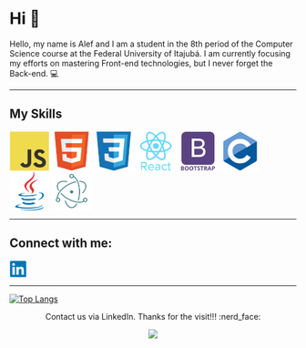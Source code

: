# Hi :vulcan_salute:

Hello, my name is Alef and I am a student in the 8th period of the Computer Science course at the Federal University of Itajubá.
I am currently focusing my efforts on mastering Front-end technologies, but I never forget the Back-end. :computer:

---
## My Skills

<img align="center" alt="js" height="70" widht="80" src="https://raw.githubusercontent.com/devicons/devicon/master/icons/javascript/javascript-original.svg"
  style="max-widht:100%"> 
</img> 
<img align="center" alt="HTML5" height="70" widht="80" src="https://raw.githubusercontent.com/devicons/devicon/master/icons/html5/html5-original.svg"
  style="max-widht:100%"> 
</img>
<img align="center" alt="CSS3" height="70" widht="80" src="https://raw.githubusercontent.com/devicons/devicon/master/icons/css3/css3-original.svg"
  style="max-widht:100%"> 
</img>
<img align="center" alt="react" height="70" widht="80" src="https://raw.githubusercontent.com/devicons/devicon/master/icons/react/react-original-wordmark.svg"
  style="max-widht:100%"> 
</img>
<img align="center" alt="Bootstrap" height="70" widht="80" src="https://raw.githubusercontent.com/devicons/devicon/master/icons/bootstrap/bootstrap-plain-wordmark.svg"
  style="max-widht:100%"> 
</img>
<img align="center" alt="C" height="70" widht="80" src="https://raw.githubusercontent.com/devicons/devicon/master/icons/c/c-original.svg"
  style="max-widht:100%"> 
</img>
<img align="center" alt="Java" height="70" widht="80" src="https://raw.githubusercontent.com/devicons/devicon/master/icons/java/java-original.svg"
  style="max-widht:100%"> 
</img>
<img align="center" alt="Electron" height="70" widht="80" src="https://raw.githubusercontent.com/devicons/devicon/master/icons/electron/electron-original.svg"
  style="max-widht:100%"> 
</img>





---
## Connect with me:

<a href="https://www.linkedin.com/in/alef-paula-aa98041ba/" target="_blank">
  <img align="center" alt="alef-linkedin" height="30" widht="40" src="https://raw.githubusercontent.com/devicons/devicon/master/icons/linkedin/linkedin-original.svg"
  style="max-widht:100%">                      
</a>

---
[![Top Langs](https://github-readme-stats.vercel.app/api/top-langs/?username=Tuturado&layout=compact)](https://github.com/Tuturado/github-readme-stats)

<p align="center"> Contact us via LinkedIn. Thanks for the visit!!! :nerd_face:</p>
<p align="center">   <img alingn="center" src="https://profile-counter.glitch.me/Tuturado/count.svg" /></p>

